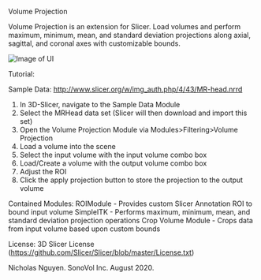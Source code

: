 Volume Projection

Volume Projection is an extension for Slicer.
Load volumes and perform maximum, minimum, mean, and standard deviation projections along axial, sagittal, and coronal axes with customizable bounds.

![Image of UI](https://github.com/nicholasnguyennc/SlicerVolumeProjection/tree/assets/ProjectionUI.png)

Tutorial:

Sample Data: http://www.slicer.org/w/img_auth.php/4/43/MR-head.nrrd
1. In 3D-Slicer, navigate to the Sample Data Module
2. Select the MRHead data set (Slicer will then download and import this set)
3. Open the Volume Projection Module via Modules>Filtering>Volume Projection
4. Load a volume into the scene
5. Select the input volume with the input volume combo box
6. Load/Create a volume with the output volume combo box
7. Adjust the ROI
8. Click the apply projection button to store the projection to the output volume

Contained Modules:
ROIModule - Provides custom Slicer Annotation ROI to bound input volume 
SimpleITK - Performs maximum, minimum, mean, and standard deviation projection operations
Crop Volume Module - Crops data from input volume based upon custom bounds

License: 3D Slicer License (https://github.com/Slicer/Slicer/blob/master/License.txt)


Nicholas Nguyen. SonoVol Inc.
August 2020.
